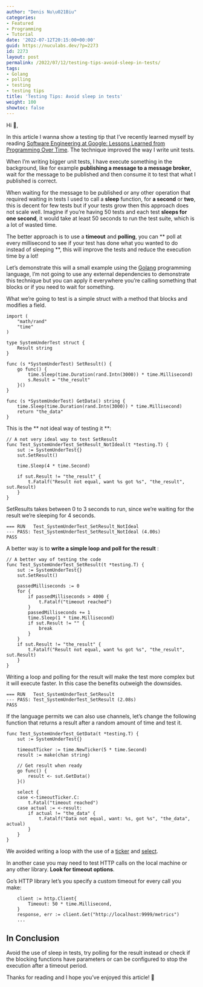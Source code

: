 ```yaml
---
author: "Denis Nu\u021Biu"
categories:
- Featured
- Programming
- Tutorial
date: '2022-07-12T20:15:00+00:00'
guid: https://nuculabs.dev/?p=2273
id: 2273
layout: post
permalink: /2022/07/12/testing-tips-avoid-sleep-in-tests/
tags:
- Golang
- polling
- testing
- testing tips
title: 'Testing Tips: Avoid sleep in tests'
weight: 100
showtoc: false
---
```

Hi 👋,


In this article I wanna show a testing tip that I’ve recently learned myself by reading [Software Engineering at Google: Lessons Learned from Programming Over Time](https://www.goodreads.com/en/book/show/48816586-software-engineering-at-google). The technique improved the way I write unit tests.


When I’m writing bigger unit tests, I have execute something in the background, like for example **publishing a message to a message broker**, 
wait for the message to be published
 and then 
consume it
 to test that what I published is correct.


When 
waiting for the message to be published
 or any other operation that required waiting in tests I used to call a **sleep** function, for **a second** or **two**, this is decent for few tests but if your tests grow then this approach does not scale well. Imagine if you’re having 50 tests and each test **sleeps for one second**, it would take at least 50 seconds to run the test suite, which is a lot of wasted time.


The better approach is to use a **timeout** and **polling**, you can **
poll at every millisecond to see if your test has done what you wanted to do instead of sleeping
**, this will improve the tests and reduce the execution time by a lot!


Let’s demonstrate this will a small example using the [Golang](https://go.dev/) programming language, I’m not going to use any external dependencies to demonstrate this technique but you can apply it everywhere you’re calling something that blocks or if you need to wait for something.


What we’re going to test is a simple struct with a method that blocks and modifies a field.


```
import (
	"math/rand"
	"time"
)

type SystemUnderTest struct {
	Result string
}

func (s *SystemUnderTest) SetResult() {
	go func() {
		time.Sleep(time.Duration(rand.Intn(3000)) * time.Millisecond)
		s.Result = "the_result"
	}()
}

func (s *SystemUnderTest) GetData() string {
	time.Sleep(time.Duration(rand.Intn(3000)) * time.Millisecond)
	return "the_data"
}
```


This is the **
not ideal way of testing it
**:


```
// A not very ideal way to test SetResult
func Test_SystemUnderTest_SetResult_NotIdeal(t *testing.T) {
	sut := SystemUnderTest{}
	sut.SetResult()

	time.Sleep(4 * time.Second)

	if sut.Result != "the_result" {
		t.Fatalf("Result not equal, want %s got %s", "the_result", sut.Result)
	}
}
```


SetResults takes between 0 to 3 seconds to run, since we’re waiting for the result we’re sleeping for 4 seconds.


```
=== RUN   Test_SystemUnderTest_SetResult_NotIdeal
--- PASS: Test_SystemUnderTest_SetResult_NotIdeal (4.00s)
PASS
```


A better way is to 
**write a simple loop and poll for the result**
:


```
// A better way of testing the code
func Test_SystemUnderTest_SetResult(t *testing.T) {
	sut := SystemUnderTest{}
	sut.SetResult()

	passedMilliseconds := 0
	for {
		if passedMilliseconds > 4000 {
			t.Fatalf("timeout reached")
		}
		passedMilliseconds += 1
		time.Sleep(1 * time.Millisecond)
		if sut.Result != "" {
			break
		}
	}
	if sut.Result != "the_result" {
		t.Fatalf("Result not equal, want %s got %s", "the_result", sut.Result)
	}
}
```


Writing a loop and polling for the result will make the test more complex but it will execute faster. In this case the benefits outweigh the downsides.


```
=== RUN   Test_SystemUnderTest_SetResult
--- PASS: Test_SystemUnderTest_SetResult (2.08s)
PASS
```


If the language permits we can also use channels, let’s change the following function that returns a result after a random amount of time and test it.


```
func Test_SystemUnderTest_GetData(t *testing.T) {
	sut := SystemUnderTest{}

	timeoutTicker := time.NewTicker(5 * time.Second)
	result := make(chan string)

	// Get result when ready
	go func() {
		result <- sut.GetData()
	}()

	select {
	case <-timeoutTicker.C:
		t.Fatal("timeout reached")
	case actual := <-result:
		if actual != "the_data" {
			t.Fatalf("Data not equal, want: %s, got %s", "the_data", actual)
		}
	}
}
```


We avoided writing a loop with the use of a [ticker](https://gobyexample.com/tickers) and [select](https://go.dev/tour/concurrency/5).


In another case you may need to test HTTP calls on the local machine or any other library. **Look for timeout options**.


Go’s HTTP library let’s you specify a custom timeout for every call you make:


```
	client := http.Client{
		Timeout: 50 * time.Millisecond,
	}
	response, err := client.Get("http://localhost:9999/metrics")
	...
```


## In Conclusion


Avoid the use of sleep in tests, try polling for the result instead or check if the blocking functions have parameters or can be configured to stop the execution after a timeout period.


Thanks for reading and I hope you’ve enjoyed this article! 🍻